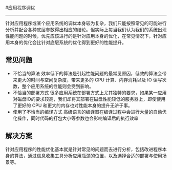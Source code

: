 #应用程序调优

---

针对应用程序或某个应用系统的调优本身较为复杂，我们只能按照常见的可能进行分析并配合各种底层参数得出相应的结论。但实际上每当我们认为我们的系统出现性能问题的时候，优先应该进行的是针对应用本身的优化，在常见情况下，针对应用本身的优化会比针对底层系统的优化得到更好的性能提升。

## 常见问题

* 不恰当的算法
    效率低下的算法是引起性能问题的最常见原因，低效的算法会带来更大的时间与空间复杂度，带来更多的 CPU 计算、内存消耗以及 IO 读写次数，整个应用系统的性能则会受到影响。
* 不恰当的部署方式
    很多应用系统在部署方式上尤其独特的要求，如果某一应用对磁盘IO的要求较高，我们却将其部署在磁盘性能较低的服务器上，即使使用了更好的 CPU 和更大的内存也对性能本身的提升无济于事。
* 使用了不恰当的编译方式
    高级语言的编译器在编译过程中会进行大量的自动优化操作，同时代码的打包大小等参数也会影响编译后的执行效率

## 解决方案

针对应用程序的性能优化基本就是针对常见的问题而去进行分析，包括改进程序本身的算法，通过信息收集工具分析应用瓶颈的位置，以及选择合适的部署与使用场景等。